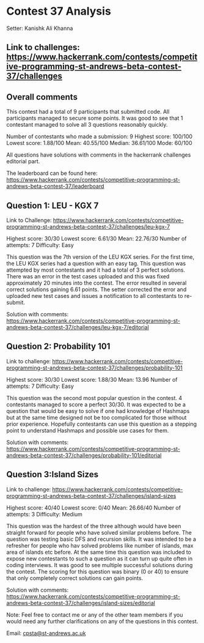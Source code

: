 # Contest 37 Analysis

Setter: Kanishk Ali Khanna

## Link to challenges: https://www.hackerrank.com/contests/competitive-programming-st-andrews-beta-contest-37/challenges

## Overall comments

This contest had a total of 9 participants that submitted code. All participants managed to secure some points. It was good to see that 1 contestant managed to solve all 3 questions reasonably quickly.

Number of contestants who made a submission: 9
Highest score: 100/100
Lowest score: 1.88/100
Mean: 40.55/100
Median: 36.61/100
Mode: 60/100

All questions have solutions with comments in the hackerrank challenges editorial part. 

The leaderboard can be found here: https://www.hackerrank.com/contests/competitive-programming-st-andrews-beta-contest-37/leaderboard

## Question 1: LEU - KGX 7

Link to Challenge: https://www.hackerrank.com/contests/competitive-programming-st-andrews-beta-contest-37/challenges/leu-kgx-7

Highest score: 30/30 
Lowest score: 6.61/30 
Mean: 22.76/30
Number of attempts: 7
Difficulty: Easy 

This question was the 7th version of the LEU KGX series. For the first time, the LEU KGX series had a question with an easy tag. This question was attempted by most contestants and it had a total of 3 perfect solutions. There was an error in the test cases uploaded and this was fixed approximately 20 minutes into the contest. The error resulted in several correct  solutions gaining 6.61 points. The setter corrected the error and uploaded new test cases and issues a notification to all contestants to re-submit. 

Solution with comments: https://www.hackerrank.com/contests/competitive-programming-st-andrews-beta-contest-37/challenges/leu-kgx-7/editorial


## Question 2: Probability 101

Link to challenge: https://www.hackerrank.com/contests/competitive-programming-st-andrews-beta-contest-37/challenges/probability-101

Highest score: 30/30 
Lowest score: 1.88/30
Mean: 13.96
Number of attempts: 7
Difficulty: Easy  

This question was the second most popular question in the contest. 4 contestants managed to score a perfect 30/30. It was expected to be a question that would be easy to solve if one had knowledge of Hashmaps but at the same time designed not be too complicated for those without prior experience. Hopefully contestants can use this question as a stepping point to understand Hashmaps and possible use cases for them. 

Solution with comments: https://www.hackerrank.com/contests/competitive-programming-st-andrews-beta-contest-37/challenges/probability-101/editorial

## Question 3:Island Sizes

Link to challenge: https://www.hackerrank.com/contests/competitive-programming-st-andrews-beta-contest-37/challenges/island-sizes

Highest score: 40/40 
Lowest score: 0/40
Mean: 26.66/40
Number of attempts: 3
Difficulty: Medium 

This question was the hardest of the three although would have been straight forward for people who have solved similar problems before. The question was testing basic DFS and recursion skills. It was intended to be a refresher for people who hav solved problems like number of islands, max area of islands etc before. At the same time this question was included to expose new contestants to such a question as it can turn up quite often in coding interviews. It was good to see multiple successful solutions during the contest. The scoring for this question was binary (0 or 40) to ensure that only completely correct solutions can gain points. 


Solution with comments: https://www.hackerrank.com/contests/competitive-programming-st-andrews-beta-contest-37/challenges/island-sizes/editorial


Note: Feel free to contact me or any of the other team members if you would need any further clarifications on any of the questions in this contest.

Email: cpsta@st-andrews.ac.uk 

